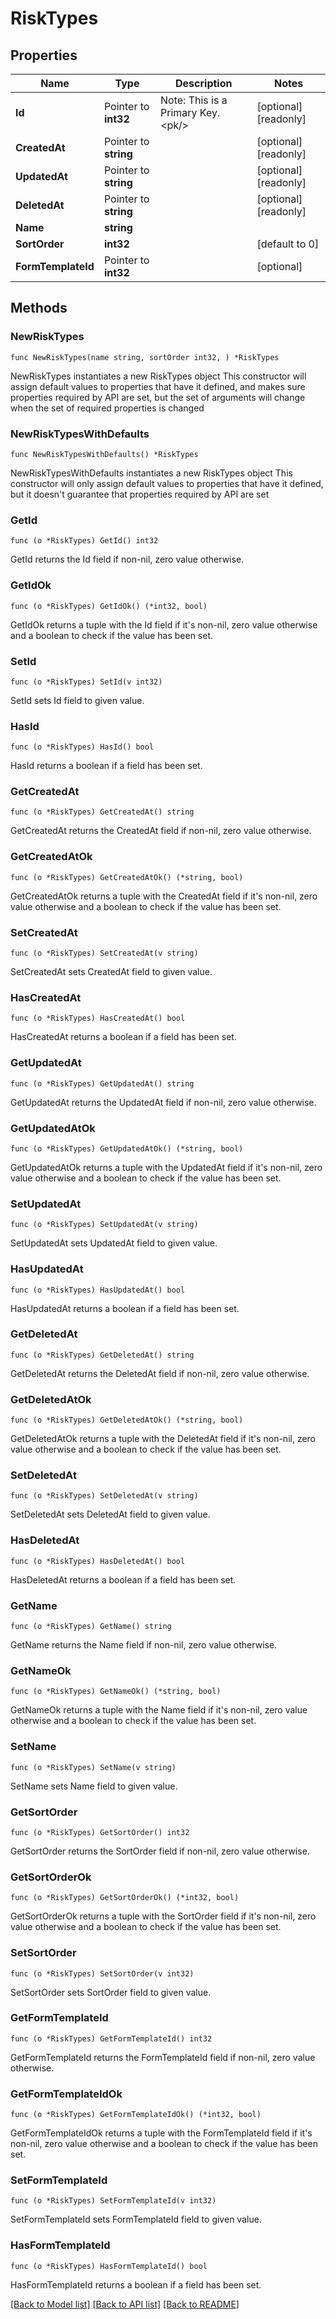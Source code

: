 # RiskTypes

## Properties

Name | Type | Description | Notes
------------ | ------------- | ------------- | -------------
**Id** | Pointer to **int32** | Note: This is a Primary Key.&lt;pk/&gt; | [optional] [readonly] 
**CreatedAt** | Pointer to **string** |  | [optional] [readonly] 
**UpdatedAt** | Pointer to **string** |  | [optional] [readonly] 
**DeletedAt** | Pointer to **string** |  | [optional] [readonly] 
**Name** | **string** |  | 
**SortOrder** | **int32** |  | [default to 0]
**FormTemplateId** | Pointer to **int32** |  | [optional] 

## Methods

### NewRiskTypes

`func NewRiskTypes(name string, sortOrder int32, ) *RiskTypes`

NewRiskTypes instantiates a new RiskTypes object
This constructor will assign default values to properties that have it defined,
and makes sure properties required by API are set, but the set of arguments
will change when the set of required properties is changed

### NewRiskTypesWithDefaults

`func NewRiskTypesWithDefaults() *RiskTypes`

NewRiskTypesWithDefaults instantiates a new RiskTypes object
This constructor will only assign default values to properties that have it defined,
but it doesn't guarantee that properties required by API are set

### GetId

`func (o *RiskTypes) GetId() int32`

GetId returns the Id field if non-nil, zero value otherwise.

### GetIdOk

`func (o *RiskTypes) GetIdOk() (*int32, bool)`

GetIdOk returns a tuple with the Id field if it's non-nil, zero value otherwise
and a boolean to check if the value has been set.

### SetId

`func (o *RiskTypes) SetId(v int32)`

SetId sets Id field to given value.

### HasId

`func (o *RiskTypes) HasId() bool`

HasId returns a boolean if a field has been set.

### GetCreatedAt

`func (o *RiskTypes) GetCreatedAt() string`

GetCreatedAt returns the CreatedAt field if non-nil, zero value otherwise.

### GetCreatedAtOk

`func (o *RiskTypes) GetCreatedAtOk() (*string, bool)`

GetCreatedAtOk returns a tuple with the CreatedAt field if it's non-nil, zero value otherwise
and a boolean to check if the value has been set.

### SetCreatedAt

`func (o *RiskTypes) SetCreatedAt(v string)`

SetCreatedAt sets CreatedAt field to given value.

### HasCreatedAt

`func (o *RiskTypes) HasCreatedAt() bool`

HasCreatedAt returns a boolean if a field has been set.

### GetUpdatedAt

`func (o *RiskTypes) GetUpdatedAt() string`

GetUpdatedAt returns the UpdatedAt field if non-nil, zero value otherwise.

### GetUpdatedAtOk

`func (o *RiskTypes) GetUpdatedAtOk() (*string, bool)`

GetUpdatedAtOk returns a tuple with the UpdatedAt field if it's non-nil, zero value otherwise
and a boolean to check if the value has been set.

### SetUpdatedAt

`func (o *RiskTypes) SetUpdatedAt(v string)`

SetUpdatedAt sets UpdatedAt field to given value.

### HasUpdatedAt

`func (o *RiskTypes) HasUpdatedAt() bool`

HasUpdatedAt returns a boolean if a field has been set.

### GetDeletedAt

`func (o *RiskTypes) GetDeletedAt() string`

GetDeletedAt returns the DeletedAt field if non-nil, zero value otherwise.

### GetDeletedAtOk

`func (o *RiskTypes) GetDeletedAtOk() (*string, bool)`

GetDeletedAtOk returns a tuple with the DeletedAt field if it's non-nil, zero value otherwise
and a boolean to check if the value has been set.

### SetDeletedAt

`func (o *RiskTypes) SetDeletedAt(v string)`

SetDeletedAt sets DeletedAt field to given value.

### HasDeletedAt

`func (o *RiskTypes) HasDeletedAt() bool`

HasDeletedAt returns a boolean if a field has been set.

### GetName

`func (o *RiskTypes) GetName() string`

GetName returns the Name field if non-nil, zero value otherwise.

### GetNameOk

`func (o *RiskTypes) GetNameOk() (*string, bool)`

GetNameOk returns a tuple with the Name field if it's non-nil, zero value otherwise
and a boolean to check if the value has been set.

### SetName

`func (o *RiskTypes) SetName(v string)`

SetName sets Name field to given value.


### GetSortOrder

`func (o *RiskTypes) GetSortOrder() int32`

GetSortOrder returns the SortOrder field if non-nil, zero value otherwise.

### GetSortOrderOk

`func (o *RiskTypes) GetSortOrderOk() (*int32, bool)`

GetSortOrderOk returns a tuple with the SortOrder field if it's non-nil, zero value otherwise
and a boolean to check if the value has been set.

### SetSortOrder

`func (o *RiskTypes) SetSortOrder(v int32)`

SetSortOrder sets SortOrder field to given value.


### GetFormTemplateId

`func (o *RiskTypes) GetFormTemplateId() int32`

GetFormTemplateId returns the FormTemplateId field if non-nil, zero value otherwise.

### GetFormTemplateIdOk

`func (o *RiskTypes) GetFormTemplateIdOk() (*int32, bool)`

GetFormTemplateIdOk returns a tuple with the FormTemplateId field if it's non-nil, zero value otherwise
and a boolean to check if the value has been set.

### SetFormTemplateId

`func (o *RiskTypes) SetFormTemplateId(v int32)`

SetFormTemplateId sets FormTemplateId field to given value.

### HasFormTemplateId

`func (o *RiskTypes) HasFormTemplateId() bool`

HasFormTemplateId returns a boolean if a field has been set.


[[Back to Model list]](../README.md#documentation-for-models) [[Back to API list]](../README.md#documentation-for-api-endpoints) [[Back to README]](../README.md)



